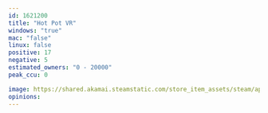 ```yaml
---
id: 1621200
title: "Hot Pot VR"
windows: "true"
mac: "false"
linux: false
positive: 17
negative: 5
estimated_owners: "0 - 20000"
peak_ccu: 0

image: https://shared.akamai.steamstatic.com/store_item_assets/steam/apps/1621200/header.jpg?t=1646474535
opinions:
---
```

